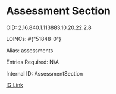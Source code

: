 # Assessment Section

OID: 2.16.840.1.113883.10.20.22.2.8

LOINCs: #{"51848-0"}

Alias: assessments

Entries Required: N/A

Internal ID: AssessmentSection

[IG Link](https://www.hl7.org/ccdasearch/templates/2.16.840.1.113883.10.20.22.2.8.html)

